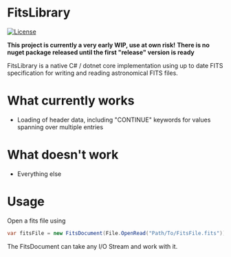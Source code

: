 # FitsLibrary
[![License](https://img.shields.io/badge/license-MPL2.0%20-green)](https://choosealicense.com/licenses/mpl-2.0/)

**This project is currently a very early WIP, use at own risk!**
**There is no nuget package released until the first "release" version is ready**

FitsLibrary is a native C# / dotnet core implementation using up to date FITS specification for writing and reading astronomical FITS files.

# What currently works
 - Loading of header data, including "CONTINUE" keywords for values spanning over multiple entries

# What doesn't work
 - Everything else

# Usage
Open a fits file using
```csharp
var fitsFile = new FitsDocument(File.OpenRead("Path/To/FitsFile.fits"));
```

The FitsDocument can take any I/O Stream and work with it.
